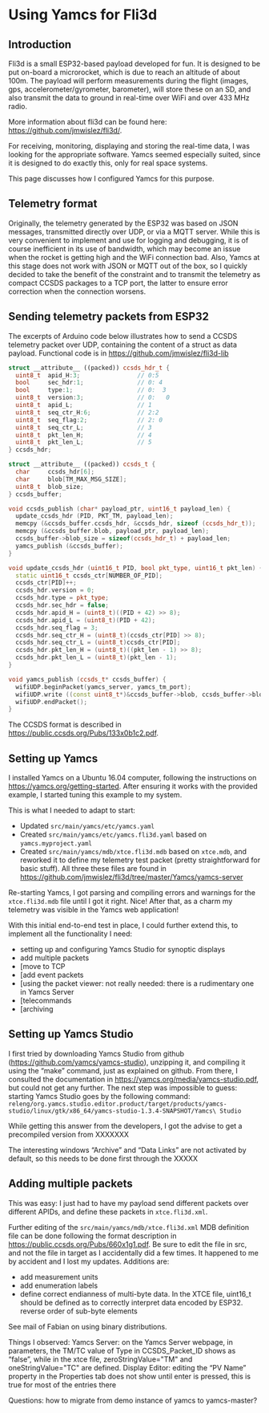 # Using Yamcs for Fli3d

## Introduction

Fli3d is a small ESP32-based payload developed for fun.  It is designed to be put on-board a microrocket, which is due to reach an altitude of about 100m.  The payload will perform measurements during the flight (images, gps, accelerometer/gyrometer, barometer), will store these on an SD, and also transmit the data to ground in real-time over WiFi and over 433 MHz radio.

More information about fli3d can be found here: https://github.com/jmwislez/fli3d/.

For receiving, monitoring, displaying and storing the real-time data, I was looking for the appropriate software.  Yamcs seemed especially suited, since it is designed to do exactly this, only for real space systems.

This page discusses how I configured Yamcs for this purpose.

## Telemetry format

Originally, the telemetry generated by the ESP32 was based on JSON messages, transmitted directly over UDP, or via a MQTT server.  While this is very convenient to implement and use for logging and debugging, it is of course inefficient in its use of bandwidth, which may become an issue when the rocket is getting high and the WiFi connection bad.  Also, Yamcs at this stage does not work with JSON or MQTT out of the box, so I quickly decided to take the benefit of the constraint and to transmit the telemetry as compact CCSDS packages to a TCP port, the latter to ensure error correction when the connection worsens. 

## Sending telemetry packets from ESP32

The excerpts of Arduino code below illustrates how to send a CCSDS telemetry packet over UDP, containing the content of a struct as data payload.  Functional code is in https://github.com/jmwislez/fli3d-lib

```c++
struct __attribute__ ((packed)) ccsds_hdr_t {
  uint8_t  apid_H:3;                // 0:5
  bool     sec_hdr:1;               // 0: 4
  bool     type:1;                  // 0:  3
  uint8_t  version:3;               // 0:   0
  uint8_t  apid_L;                  // 1
  uint8_t  seq_ctr_H:6;             // 2:2
  uint8_t  seq_flag:2;              // 2: 0
  uint8_t  seq_ctr_L;               // 3
  uint8_t  pkt_len_H;               // 4
  uint8_t  pkt_len_L;               // 5
} ccsds_hdr;

struct __attribute__ ((packed)) ccsds_t {
  char     ccsds_hdr[6];
  char     blob[TM_MAX_MSG_SIZE];
  uint8_t  blob_size;
} ccsds_buffer;

void ccsds_publish (char* payload_ptr, uint16_t payload_len) {
  update_ccsds_hdr (PID, PKT_TM, payload_len);
  memcpy (&ccsds_buffer.ccsds_hdr, &ccsds_hdr, sizeof (ccsds_hdr_t));
  memcpy (&ccsds_buffer.blob, payload_ptr, payload_len);
  ccsds_buffer->blob_size = sizeof(ccsds_hdr_t) + payload_len;  
  yamcs_publish (&ccsds_buffer);
}

void update_ccsds_hdr (uint16_t PID, bool pkt_type, uint16_t pkt_len) {
  static uint16_t ccsds_ctr[NUMBER_OF_PID];
  ccsds_ctr[PID]++;
  ccsds_hdr.version = 0;
  ccsds_hdr.type = pkt_type;
  ccsds_hdr.sec_hdr = false;
  ccsds_hdr.apid_H = (uint8_t)((PID + 42) >> 8);
  ccsds_hdr.apid_L = (uint8_t)(PID + 42);
  ccsds_hdr.seq_flag = 3;
  ccsds_hdr.seq_ctr_H = (uint8_t)(ccsds_ctr[PID] >> 8);
  ccsds_hdr.seq_ctr_L = (uint8_t)ccsds_ctr[PID];
  ccsds_hdr.pkt_len_H = (uint8_t)((pkt_len - 1) >> 8);
  ccsds_hdr.pkt_len_L = (uint8_t)(pkt_len - 1);
}

void yamcs_publish (ccsds_t* ccsds_buffer) { 
  wifiUDP.beginPacket(yamcs_server, yamcs_tm_port);
  wifiUDP.write ((const uint8_t*)&ccsds_buffer->blob, ccsds_buffer->blob_size);
  wifiUDP.endPacket();
}
```
The CCSDS format is described in https://public.ccsds.org/Pubs/133x0b1c2.pdf. 

## Setting up Yamcs

I installed Yamcs on a Ubuntu 16.04 computer, following the instructions on https://yamcs.org/getting-started.  After ensuring it works with the provided example, I started tuning this example to my system.  

This is what I needed to adapt to start:
 - Updated ```src/main/yamcs/etc/yamcs.yaml```  
 - Created ```src/main/yamcs/etc/yamcs.fli3d.yaml``` based on ```yamcs.myproject.yaml```
 - Created ```src/main/yamcs/mdb/xtce.fli3d.mdb``` based on ```xtce.mdb```, and reworked it to define my telemetry test packet (pretty straightforward for basic stuff).
All three these files are found in https://github.com/jmwislez/fli3d/tree/master/Yamcs/yamcs-server

Re-starting Yamcs, I got parsing and compiling errors and warnings for the ```xtce.fli3d.mdb``` file until I got it right.  Nice!  After that, as a charm my telemetry was visible in the Yamcs web application!

With this initial end-to-end test in place, I could further extend this, to implement all the functionality I need:
 - setting up and configuring Yamcs Studio for synoptic displays
 - add multiple packets
 - [move to TCP
 - [add event packets
 - [using the packet viewer: not really needed: there is a rudimentary one in Yamcs Server 
 - [telecommands
 - [archiving

## Setting up Yamcs Studio

I first tried by downloading Yamcs Studio from github (https://github.com/yamcs/yamcs-studio), unzipping it, and compiling it using the “make” command, just as explained on github.  From there, I consulted the documentation in https://yamcs.org/media/yamcs-studio.pdf, but could not get any further.  The next step was impossible to guess: starting Yamcs Studio goes by the following command:
```releng/org.yamcs.studio.editor.product/target/products/yamcs-studio/linux/gtk/x86_64/yamcs-studio-1.3.4-SNAPSHOT/Yamcs\ Studio```

While getting this answer from the developers, I got the advise to get a precompiled version from XXXXXXX

The interesting windows “Archive” and “Data Links” are not activated by default, so this needs to be done first through the XXXXX 

## Adding multiple packets

This was easy: I just had to have my payload send different packets over different APIDs, and define these packets in ```xtce.fli3d.xml```.

Further editing of the ```src/main/yamcs/mdb/xtce.fli3d.xml``` MDB definition file can be done following the format description in https://public.ccsds.org/Pubs/660x1g1.pdf. Be sure to edit the file in src, and not the file in target as I accidentally did a few times.  It happened to me by accident and I lost my updates.  Additions are:
  - add measurement units
  - add enumeration labels
  - define correct endianness of multi-byte data.  In the XTCE file, uint16_t should be defined as <IntegerDataEncoding encoding="unsigned" sizeInBits="16" byteOrder="leastSignificantByteFirst" /> to correctly interpret data encoded by ESP32.
reverse order of sub-byte elements



See mail of Fabian on using binary distributions. 


Things I observed:
Yamcs Server:
on the Yamcs Server webpage, in parameters, the TM/TC value of Type in CCSDS_Packet_ID shows as “false”, while in the xtce file, zeroStringValue="TM" and oneStringValue="TC" are defined.
Display Editor:
editing the “PV Name” property in the Properties tab does not show until enter is pressed, this is true for most of the entries there

Questions:
how to migrate from demo instance of yamcs to yamcs-master?


